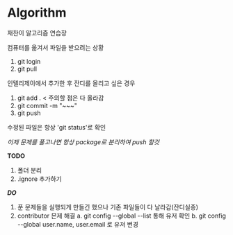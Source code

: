 # Algorithm

재찬이 알고리즘 연습장

컴퓨터를 옮겨서 파일을 받으려는 상황 
1. git login 
2. git pull

인텔리제이에서 추가한 후 잔디를 올리고 싶은 경우
1. git add . < 주의할 점은 다 올라감 
2. git commit -m "~~~"
3. git push

수정된 파일은 항상 'git status'로 확인

*이제 문제를 풀고나면 항상 package로 분리하여 push 할것*

**TODO**
1. 폴더 분리
2. .ignore 추가하기

***DO***
1. 푼 문제들을 실행되게 만들긴 했으나 기존 파일들이 다 날라감(잔디실종)
2. contributor 믄제 해결 
   a. git config --global --list 통해 유저 확인
   b. git config --global user.name, user.email 로 유저 변경

